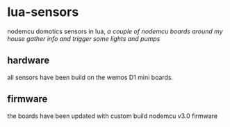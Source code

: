 # lua-sensors
nodemcu domotics sensors in lua,
_a couple of nodemcu boards around my house gather info and trigger some lights and pumps_

## hardware
all sensors have been build on the wemos D1 mini boards.

## firmware
the boards have been updated with custom build nodemcu v3.0 firmware

